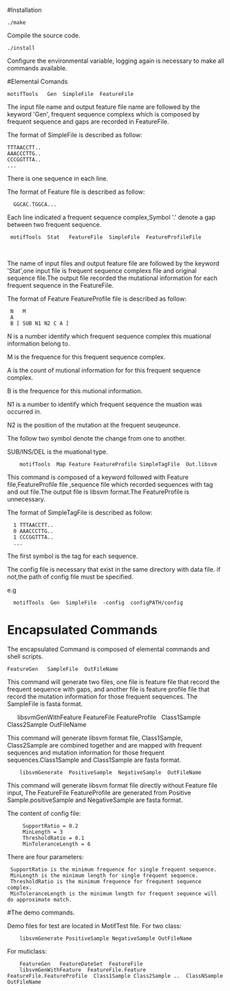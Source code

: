#Installation

    ./make 
 
Compile the source code.
 
    ./install
   
Configure the environmental variable, logging again is necessary to make all commands available.


#Elemental Comands 

    motifTools   Gen  SimpleFile  FeatureFile 
  
The input file name and output feature file name are followed by the keyword 'Gen', frequent sequence complexs which is composed by frequent sequence and gaps are recorded in FeatureFile. 

The format of SimpleFile is described as follow:

    TTTAACCTT.. 
    AAACCCTTG.. 
    CCCGGTTTA..
    ...
    
There is one sequence in each line.

 
The format of Feature file is described as follow:

      GGCAC.TGGCA...
    
Each line indicated a frequent sequence complex,Symbol '.' denote  a gap between two frequent sequence. 



     motifTools  Stat   FeatureFile  SimpleFile  FeatureProfileFile
   

  
  The name of input files and output feature file are followed by the keyword 'Stat',one input file is frequent sequence complexs file and original sequence file.The output file recorded the mutational information for each frequent sequence in the FeatureFile.  

 The format of Feature FeatureProfile file is described as follow:
 
   
     N   M 
     A
     B [ SUB N1 N2 C A ]
    
    
  N is a number identify which frequent sequence complex this muational information belong to.
  
  M is the frequence for this frequent sequence complex.
  
  A is the count of mutional information for for this frequent sequence complex.
  
  B is the frequence for this mutional information.
  
  N1 is a number to identify which frequent sequence the muation was occurred in.
  
  N2 is the position of the mutation at the frequent seuqeunce.
  
  The follow two symbol denote the change from one to another. 
  
  SUB/INS/DEL is the muational type. 



        motifTools  Map Feature FeatureProfile SimpleTagFile  Out.libsvm
        

  This command is composed of a keyword followed with Feature file,FeatureProfile file ,sequence file which recorded sequences with tag and out file.The output file is libsvm format.The FeatureProfile is unnecessary. 
    
  The format of SimpleTagFile is described as follow:
     
      1 TTTAACCTT.. 
      0 AAACCCTTG.. 
      1 CCCGGTTTA..
      ...

  The first symbol is the tag for each sequence.
   

The config file is necessary that exist in the same directory with data file. if not,the path of config file must be specified.
  
  e.g 
  
      motifTools  Gen  SimpleFile  -config  configPATH/config
 
# Encapsulated Commands

The encapsulated Command is composed of elemental commands and shell scripts.  

    FeatureGen   SampleFile  OutFileName

   This command will generate two files, one file is feature file that record the frequent sequence with gaps, and another file is feature profile file that record the mutation information for those frequent sequences. The SampleFile is fasta format. 
   

       libsvmGenWithFeature FeatureFile FeatureProfile    Class1Sample Class2Sample OutFileName

  This command will generate libsvm format file, Class1Sample, Class2Sample are combined together and are mapped with frequent sequences and mutation information for those frequent sequences.Class1Sample and  Class1Sample are fasta format.

        libsvmGenerate  PositiveSample  NegativeSample  OutFileName

  This command will generate libsvm format file directly without Feature file input, The FeatureFile FeatureProfile are generated from Positive Sample.positiveSample and NegativeSample are fasta format.
  
  
The content of config file:

         SupportRatio = 0.2
         MinLength = 3
         ThresholdRatio = 0.1
         MinToleranceLength = 6

There are four parameters:


     SupportRatio is the minimum frequence for single frequent sequence.
     MinLength is the minimum length for single frequent sequence.
     ThresholdRatio is the minimum frequence for frequnent sequence complex.
     MinToleranceLength is the minimum length for frequent sequence will do approximate match.
     
#The demo commands. 
   
   Demo files for test are located in MotifTest file. 
   For two class:
   
        libsvmGenerate PositiveSample NegativeSample OutFileName 
        
   
   For muticlass: 
   
   
        FeatureGen   FeatureDateSet  FeatureFile
        libsvmGenWithFeature  FeatureFile.Feature  FeatureFile.FeatureProfile  Class1Sample Class2Sample ..  ClassNSample  OutFileName
        
   
   
        



